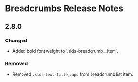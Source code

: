 <!-- Release notes authoring guidelines: http://keepachangelog.com/ -->

# Breadcrumbs Release Notes

<!-- ## [Unreleased] -->

## 2.8.0

### Changed

- Added bold font weight to '.slds-breadcrumb__item`.

### Removed

- Removed `.slds-text-title_caps` from breadcrumb list item.
